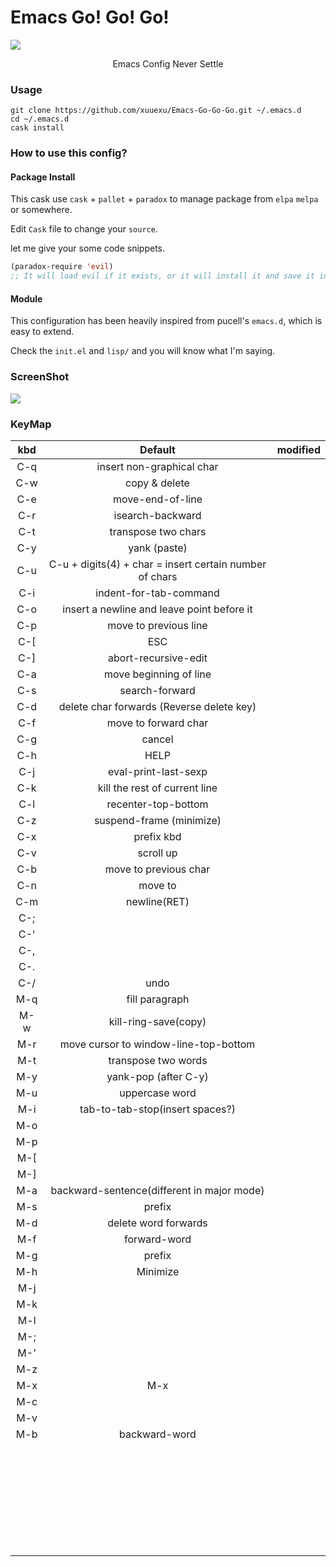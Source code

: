 # Emacs Go! Go! Go!

![](https://github.com/xuuexu/Emacs-Go-Go-Go/blob/master/image/Emacs-Go-Go-Go.jpg)

<center>Emacs Config Never Settle</center>

### Usage

```shell
git clone https://github.com/xuuexu/Emacs-Go-Go-Go.git ~/.emacs.d
cd ~/.emacs.d
cask install
```

### How to use this config?

#### Package Install

This cask use `cask` + `pallet` + `paradox`  to manage package from `elpa` `melpa` or somewhere.  

Edit `Cask` file to change your `source`.

let me give your some code snippets.

```lisp
(paradox-require 'evil) 
;; It will load evil if it exists, or it will install it and save it in your Cask file
```

#### Module

This configuration has been heavily inspired from pucell's `emacs.d`, which is easy to extend.

Check the `init.el` and `lisp/`  and you will know what I'm saying.

### ScreenShot

![](https://github.com/xuuexu/Emacs-Go-Go-Go/blob/master/image/screenshot.png)

### KeyMap

| kbd  |                         Default                         | modified |
| :--: | :-----------------------------------------------------: | :------: |
| C-q  |                insert non-graphical char                |          |
| C-w  |                      copy & delete                      |          |
| C-e  |                    move-end-of-line                     |          |
| C-r  |                    isearch-backward                     |          |
| C-t  |                   transpose two chars                   |          |
| C-y  |                      yank (paste)                       |          |
| C-u  | C-u + digits(4) + char = insert certain number of chars |          |
| C-i  |                 indent-for-tab-command                  |          |
| C-o  |       insert a newline and leave point before it        |          |
| C-p  |                  move to previous line                  |          |
| C-[  |                           ESC                           |          |
| C-]  |                  abort-recursive-edit                   |          |
| C-a  |                 move beginning of line                  |          |
| C-s  |                     search-forward                      |          |
| C-d  |        delete char forwards (Reverse delete key)        |          |
| C-f  |                  move to forward char                   |          |
| C-g  |                         cancel                          |          |
| C-h  |                          HELP                           |          |
| C-j  |                  eval-print-last-sexp                   |          |
| C-k  |              kill the rest of current line              |          |
| C-l  |                   recenter-top-bottom                   |          |
| C-z  |                suspend-frame (minimize)                 |          |
| C-x  |                       prefix kbd                        |          |
| C-v  |                        scroll up                        |          |
| C-b  |                  move to previous char                  |          |
| C-n  |                         move to                         |          |
| C-m  |                      newline(RET)                       |          |
| C-;  |                                                         |          |
| C-'  |                                                         |          |
| C-,  |                                                         |          |
| C-.  |                                                         |          |
| C-/  |                          undo                           |          |
| M-q  |                     fill paragraph                      |          |
| M-w  |                  kill-ring-save(copy)                   |          |
| M-r  |          move cursor to window-line-top-bottom          |          |
| M-t  |                   transpose two words                   |          |
| M-y  |                  yank-pop (after C-y)                   |          |
| M-u  |                     uppercase word                      |          |
| M-i  |             tab-to-tab-stop(insert spaces?)             |          |
| M-o  |                                                         |          |
| M-p  |                                                         |          |
| M-[  |                                                         |          |
| M-]  |                                                         |          |
| M-a  |       backward-sentence(different in major mode)        |          |
| M-s  |                         prefix                          |          |
| M-d  |                  delete word forwards                   |          |
| M-f  |                      forward-word                       |          |
| M-g  |                         prefix                          |          |
| M-h  |                        Minimize                         |          |
| M-j  |                                                         |          |
| M-k  |                                                         |          |
| M-l  |                                                         |          |
| M-;  |                                                         |          |
| M-'  |                                                         |          |
| M-z  |                                                         |          |
| M-x  |                           M-x                           |          |
| M-c  |                                                         |          |
| M-v  |                                                         |          |
| M-b  |                      backward-word                      |          |
|      |                                                         |          |
|      |                                                         |          |
|      |                                                         |          |
|      |                                                         |          |
|      |                                                         |          |
|      |                                                         |          |
|      |                                                         |          |
|      |                                                         |          |
|      |                                                         |          |
|      |                                                         |          |
|      |                                                         |          |
|      |                                                         |          |
|      |                                                         |          |
|      |                                                         |          |
|      |                                                         |          |
|      |                                                         |          |
|      |                                                         |          |
|      |                                                         |          |
|      |                                                         |          |
|      |                                                         |          |
|      |                                                         |          |
|      |                                                         |          |
|      |                                                         |          |
|      |                                                         |          |
|      |                                                         |          |
|      |                                                         |          |
|      |                                                         |          |
|      |                                                         |          |
|      |                                                         |          |
|      |                                                         |          |





